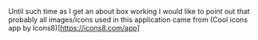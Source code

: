 Until such time as I get an about box working I would like to point out that probably all images/icons used
in this application came from (Cool icons app by Icons8)[https://icons8.com/app]

